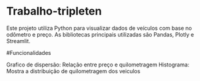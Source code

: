 # Trabalho-tripleten
Este projeto utiliza Python para visualizar dados de veículos com base no odômetro e preço. As bibliotecas principais utilizadas são Pandas, Plotly e Streamlit.

#Funcionalidades 

Grafico de dispersão: Relação entre preço e quilometragem
Histograma: Mostra a distribuição de quilometragem dos veiculos